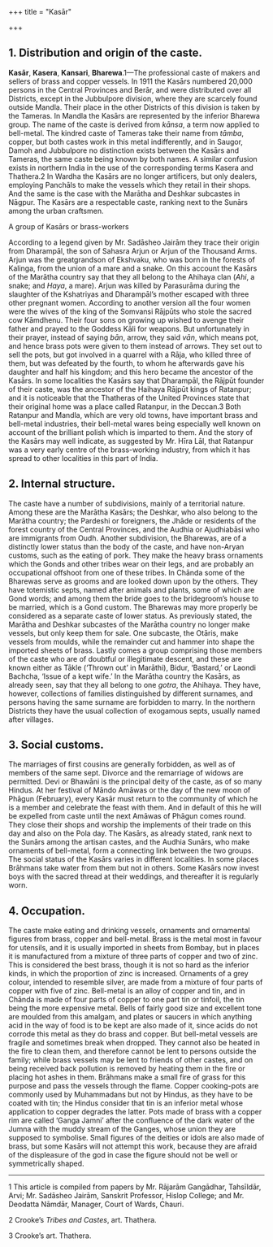 +++
title = "Kasār"

+++



## 1. Distribution and origin of the caste.



**Kasār**, **Kasera**, **Kansari**, **Bharewa**.1—The professional caste of makers and sellers of brass and copper vessels. In 1911 the Kasārs numbered 20,000 persons in the Central Provinces and Berār, and were distributed over all Districts, except in the Jubbulpore division, where they are scarcely found outside Mandla. Their place in the other Districts of this division is taken by the Tameras. In Mandla the Kasārs are represented by the inferior Bharewa group. The name of the caste is derived from *kānsa*, a term now applied to bell-metal. The kindred caste of Tameras take their name from *tāmba*, copper, but both castes work in this metal indifferently, and in Saugor, Damoh and Jubbulpore no distinction exists between the Kasārs and Tameras, the same caste being known by both names. A similar confusion exists in northern India in the use of the corresponding terms Kasera and Thathera.2 In Wardha the Kasārs are no longer artificers, but only dealers, employing Panchāls to make the vessels which they retail in their shops. And the same is the case with the Marātha and Deshkar subcastes in Nāgpur. The Kasārs are a respectable caste, ranking next to the Sunārs among the urban craftsmen.


A group of Kasārs or brass-workers




According to a legend given by Mr. Sadāsheo Jairām they trace their origin from Dharampāl, the son of Sahasra Arjun or Arjun of the Thousand Arms. Arjun was the greatgrandson of Ekshvaku, who was born in the forests of Kalinga, from the union of a mare and a snake. On this account the Kasārs of the Marātha country say that they all belong to the Ahihaya clan \(*Ahi*, a snake; and *Haya*, a mare\). Arjun was killed by Parasurāma during the slaughter of the Kshatriyas and Dharampāl’s mother escaped with three other pregnant women. According to another version all the four women were the wives of the king of the Somvansi Rājpūts who stole the sacred cow Kāmdhenu. Their four sons on growing up wished to avenge their father and prayed to the Goddess Kāli for weapons. But unfortunately in their prayer, instead of saying *bān*, arrow, they said *vān*, which means pot, and hence brass pots were given to them instead of arrows. They set out to sell the pots, but got involved in a quarrel with a Rāja, who killed three of them, but was defeated by the fourth, to whom he afterwards gave his daughter and half his kingdom; and this hero became the ancestor of the Kasārs. In some localities the Kasārs say that Dharampāl, the Rājpūt founder of their caste, was the ancestor of the Haihaya Rājpūt kings of Ratanpur; and it is noticeable that the Thatheras of the United Provinces state that their original home was a place called Ratanpur, in the Deccan.3 Both Ratanpur and Mandla, which are very old towns, have important brass and bell-metal industries, their bell-metal wares being especially well known on account of the brilliant polish which is imparted to them. And the story of the Kasārs may well indicate, as suggested by Mr. Hīra Lāl, that Ratanpur was a very early centre of the brass-working industry, from which it has spread to other localities in this part of India.





## 2. Internal structure.



The caste have a number of subdivisions, mainly of a territorial nature. Among these are the Marātha Kasārs; the Deshkar, who also belong to the Marātha country; the Pardeshi or foreigners, the Jhāde or residents of the forest country of the Central Provinces, and the Audhia or Ajudhiabāsi who are immigrants from Oudh. Another subdivision, the Bharewas, are of a distinctly lower status than the body of the caste, and have non-Aryan customs, such as the eating of pork. They make the heavy brass ornaments which the Gonds and other tribes wear on their legs, and are probably an occupational offshoot from one of these tribes. In Chānda some of the Bharewas serve as grooms and are looked down upon by the others. They have totemistic septs, named after animals and plants, some of which are Gond words; and among them the bride goes to the bridegroom’s house to be married, which is a Gond custom. The Bharewas may more properly be considered as a separate caste of lower status. As previously stated, the Marātha and Deshkar subcastes of the Marātha country no longer make vessels, but only keep them for sale. One subcaste, the Otāris, make vessels from moulds, while the remainder cut and hammer into shape the imported sheets of brass. Lastly comes a group comprising those members of the caste who are of doubtful or illegitimate descent, and these are known either as Tākle \(‘Thrown out’ in Marāthi\), Bidur, ‘Bastard,’ or Laondi Bachcha, ‘Issue of a kept wife.’ In the Marātha country the Kasārs, as already seen, say that they all belong to one *gotra*, the Ahihaya. They have, however, collections of families distinguished by different surnames, and persons having the same surname are forbidden to marry. In the northern Districts they have the usual collection of exogamous septs, usually named after villages.





## 3. Social customs.



The marriages of first cousins are generally forbidden, as well as of members of the same sept. Divorce and the remarriage of widows are permitted. Devi or Bhawāni is the principal deity of the caste, as of so many Hindus. At her festival of Māndo Amāwas or the day of the new moon of Phāgun \(February\), every Kasār must return to the community of which he is a member and celebrate the feast with them. And in default of this he will be expelled from caste until the next Amāwas of Phāgun comes round. They close their shops and worship the implements of their trade on this day and also on the Pola day. The Kasārs, as already stated, rank next to the Sunārs among the artisan castes, and the Audhia Sunārs, who make ornaments of bell-metal, form a connecting link between the two groups. The social status of the Kasārs varies in different localities. In some places Brāhmans take water from them but not in others. Some Kasārs now invest boys with the sacred thread at their weddings, and thereafter it is regularly worn.





## 4. Occupation.



The caste make eating and drinking vessels, ornaments and ornamental figures from brass, copper and bell-metal. Brass is the metal most in favour for utensils, and it is usually imported in sheets from Bombay, but in places it is manufactured from a mixture of three parts of copper and two of zinc. This is considered the best brass, though it is not so hard as the inferior kinds, in which the proportion of zinc is increased. Ornaments of a grey colour, intended to resemble silver, are made from a mixture of four parts of copper with five of zinc. Bell-metal is an alloy of copper and tin, and in Chānda is made of four parts of copper to one part tin or tinfoil, the tin being the more expensive metal. Bells of fairly good size and excellent tone are moulded from this amalgam, and plates or saucers in which anything acid in the way of food is to be kept are also made of it, since acids do not corrode this metal as they do brass and copper. But bell-metal vessels are fragile and sometimes break when dropped. They cannot also be heated in the fire to clean them, and therefore cannot be lent to persons outside the family; while brass vessels may be lent to friends of other castes, and on being received back pollution is removed by heating them in the fire or placing hot ashes in them. Brāhmans make a small fire of grass for this purpose and pass the vessels through the flame. Copper cooking-pots are commonly used by Muhammadans but not by Hindus, as they have to be coated with tin; the Hindus consider that tin is an inferior metal whose application to copper degrades the latter. Pots made of brass with a copper rim are called ‘Ganga Jamni’ after the confluence of the dark water of the Jumna with the muddy stream of the Ganges, whose union they are supposed to symbolise. Small figures of the deities or idols are also made of brass, but some Kasārs will not attempt this work, because they are afraid of the displeasure of the god in case the figure should not be well or symmetrically shaped. 





* * *

1 This article is compiled from papers by Mr. Rājarām Gangādhar, Tahsīldār, Arvi; Mr. Sadāsheo Jairām, Sanskrit Professor, Hislop College; and Mr. Deodatta Nāmdār, Manager, Court of Wards, Chauri.

2 Crooke’s *Tribes and Castes*, art. Thathera.

3 Crooke’s art. Thathera.




